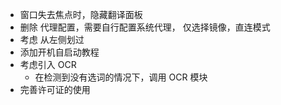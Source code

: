 -   窗口失去焦点时，隐藏翻译面板
-   删除 代理配置，需要自行配置系统代理， 仅选择镜像，直连模式
-   考虑 从左侧划过
-   添加开机自启动教程
-   考虑引入 OCR
    -   在检测到没有选词的情况下，调用 OCR 模块
-   完善许可证的使用
